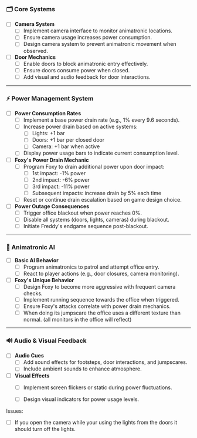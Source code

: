 ### 🗂️ Core Systems

- [ ] **Camera System**  
  - [ ] Implement camera interface to monitor animatronic locations.  
  - [ ] Ensure camera usage increases power consumption.  
  - [ ] Design camera system to prevent animatronic movement when observed. 

- [ ] **Door Mechanics**  
  - [ ] Enable doors to block animatronic entry effectively.  
  - [ ] Ensure doors consume power when closed.  
  - [ ] Add visual and audio feedback for door interactions.

---

### ⚡ Power Management System

- [ ] **Power Consumption Rates**  
  - [ ] Implement a base power drain rate (e.g., 1% every 9.6 seconds).  
  - [ ] Increase power drain based on active systems:
    - [ ] Lights: +1 bar
    - [ ] Doors: +1 bar per closed door
    - [ ] Camera: +1 bar when active
  - [ ] Display power usage bars to indicate current consumption level. 

- [ ] **Foxy's Power Drain Mechanic**  
  - [ ] Program Foxy to drain additional power upon door impact:
    - [ ] 1st impact: -1% power
    - [ ] 2nd impact: -6% power
    - [ ] 3rd impact: -11% power
    - [ ] Subsequent impacts: increase drain by 5% each time
  - [ ] Reset or continue drain escalation based on game design choice. 

- [ ] **Power Outage Consequences**  
  - [ ] Trigger office blackout when power reaches 0%.  
  - [ ] Disable all systems (doors, lights, cameras) during blackout.  
  - [ ] Initiate Freddy's endgame sequence post-blackout. 

---

### 🤖 Animatronic AI

- [ ] **Basic AI Behavior**  
  - [ ] Program animatronics to patrol and attempt office entry.  
  - [ ] React to player actions (e.g., door closures, camera monitoring).

- [ ] **Foxy's Unique Behavior**  
  - [ ] Design Foxy to become more aggressive with frequent camera checks.  
  - [ ] Implement running sequence towards the office when triggered.  
  - [ ] Ensure Foxy's attacks correlate with power drain mechanics.
  - [ ] When doing its jumpscare the office uses a different texture than normal. (all monitors in the office will reflect)

---

### 🔊 Audio & Visual Feedback

- [ ] **Audio Cues**  
  - [ ] Add sound effects for footsteps, door interactions, and jumpscares.  
  - [ ] Include ambient sounds to enhance atmosphere.

- [ ] **Visual Effects**  
  - [ ] Implement screen flickers or static during power fluctuations.  
  - [ ] Design visual indicators for power usage levels.


Issues:
- [ ] If you open the camera while your using the lights from the doors it should turn off the lights.